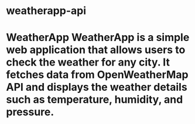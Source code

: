 # weatherapp-api
# WeatherApp  WeatherApp is a simple web application that allows users to check the weather for any city. It fetches data from OpenWeatherMap API and displays the weather details such as temperature, humidity, and pressure. 
